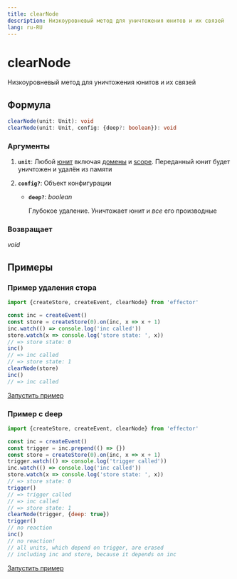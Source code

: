 ```yaml
---
title: clearNode
description: Низкоуровневый метод для уничтожения юнитов и их связей
lang: ru-RU
---
```


# clearNode

Низкоуровневый метод для уничтожения юнитов и их связей

## Формула

```ts
clearNode(unit: Unit): void
clearNode(unit: Unit, config: {deep?: boolean}): void
```

### Аргументы

1. **`unit`**: Любой [юнит](/ru/explanation/glossary.md#unit) включая [домены](/ru/api/effector/Domain.md) и [scope](/ru/api/effector/Scope.md). Переданный юнит будет уничтожен и удалён из памяти
2. **`config?`**: Объект конфигурации

   - **`deep?`**: _boolean_

     Глубокое удаление. Уничтожает юнит и _все_ его производные

### Возвращает

_void_

## Примеры

### Пример удаления стора

```js
import {createStore, createEvent, clearNode} from 'effector'

const inc = createEvent()
const store = createStore(0).on(inc, x => x + 1)
inc.watch(() => console.log('inc called'))
store.watch(x => console.log('store state: ', x))
// => store state: 0
inc()
// => inc called
// => store state: 1
clearNode(store)
inc()
// => inc called
```

[Запустить пример](https://share.effector.dev/WjuSl6aN)

### Пример с deep

```js
import {createStore, createEvent, clearNode} from 'effector'

const inc = createEvent()
const trigger = inc.prepend(() => {})
const store = createStore(0).on(inc, x => x + 1)
trigger.watch(() => console.log('trigger called'))
inc.watch(() => console.log('inc called'))
store.watch(x => console.log('store state: ', x))
// => store state: 0
trigger()
// => trigger called
// => inc called
// => store state: 1
clearNode(trigger, {deep: true})
trigger()
// no reaction
inc()
// no reaction!
// all units, which depend on trigger, are erased
// including inc and store, because it depends on inc
```

[Запустить пример](https://share.effector.dev/EkETZtKI)
